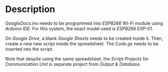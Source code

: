 # Description

*GoogleDocs.ino* needs to be programmed into *ESP8266* Wi-Fi module using *Arduino IDE*. For this system, the exact model used is *ESP8266 ESP-01*.

On *Google Drive*, a blank *Google Sheets* needs to be created inside it. Then, create a new new script inside the spreadsheet. The *Code.gs* needs to be inserted into the script.

Note that despite using the same spreadsheet, the *Script Projects* for *Communication Unit* is separate project from *Output & Database*.
